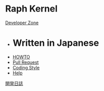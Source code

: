 # Raph Kernel

[Developer Zone]()

  * # Written in Japanese
  * [HOWTO](howto.md)
  * [Pull Request](pullrequest.md)
  * [Coding Style](codingstyle.md)
  * [Help](help.md)

[開発日誌](diary/index.md)



